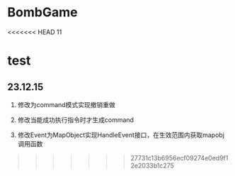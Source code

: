 # BombGame
<<<<<<< HEAD
11

test
=======

## 23.12.15

1. 修改为command模式实现撤销重做

2. 修改当能成功执行指令时才生成command
3. 修改Event为MapObject实现HandleEvent接口，在生效范围内获取mapobj调用函数
>>>>>>> 27731c13b6956ecf09274e0ed9f12e2033b1c275
